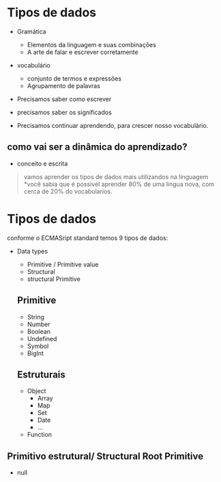 # Tipos de dados

- Gramática

  - Elementos da linguagem e suas combinações
  - A arte de falar e escrever corretamente

- vocabulário

  - conjunto de termos e expressões
  - Agrupamento de palavras

- Precisamos saber como escrever
- precisamos saber os significados
- Precisamos continuar aprendendo, para crescer nosso vocabulário.

## como vai ser a dinâmica do aprendizado?

- conceito e escrita

> vamos aprender os tipos de dados mais utilizandos na linguagem
> \*você sabia que é possivel aprender 80% de uma lingua nova, com cerca de 20% do vocabularios.

# Tipos de dados

conforme o ECMASript standard temos 9 tipos de dados:

- Data types

  - Primitive / Primitive value
  - Structural
  - structural Primitive

  ## Primitive

  - String
  - Number
  - Boolean
  - Undefined
  - Symbol
  - BigInt

  ## Estruturais

  - Object
    - Array
    - Map
    - Set
    - Date
    - ...
  - Function

## Primitivo estrutural/ Structural Root Primitive

- null

